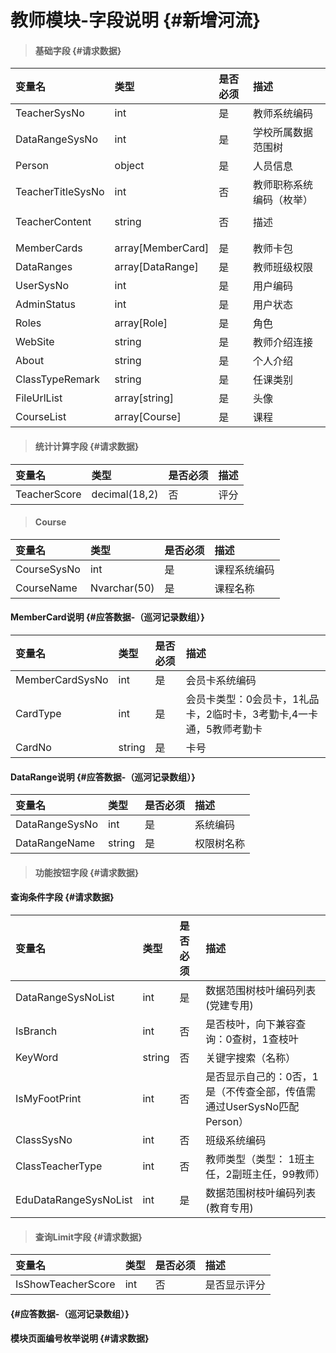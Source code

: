 # 教师模块-字段说明 {#新增河流}

> #### 基础字段 {#请求数据}

| 变量名 | 类型 | 是否必须 | 描述 |
| :--- | :--- | :--- | :--- |
| TeacherSysNo | int | 是 | 教师系统编码 |
| DataRangeSysNo | int | 是 | 学校所属数据范围树 |
| Person | object | 是 | 人员信息 |
| TeacherTitleSysNo | int | 否 | 教师职称系统编码（枚举） |
|  |  |  |  |
| TeacherContent | string | 否 | 描述 |
|  |  |  |  |
|  |  |  |  |
| MemberCards | array\[MemberCard\] | 是 | 教师卡包 |
| DataRanges | array\[DataRange\] | 是 | 教师班级权限 |
| UserSysNo | int | 是  |用户编码  |
| AdminStatus| int | 是  |用户状态  |
| Roles| array[Role] | 是  |角色  |
| WebSite| string| 是  |教师介绍连接  |
| About| string| 是  |个人介绍  |
| ClassTypeRemark| string| 是  |任课类别  |
| FileUrlList|array[string]| 是  |头像  |
| CourseList| array[Course] | 是  |课程  |

> #### 统计计算字段 {#请求数据}

| 变量名 | 类型 | 是否必须 | 描述 |
| :--- | :--- | :--- | :--- |
| TeacherScore | decimal\(18,2\) | 否 | 评分 |

> #### Course

| 变量名 | 类型 | 是否必须 | 描述 |
| :--- | :--- | :--- | :--- |
| CourseSysNo | int | 是 | 课程系统编码 |
| CourseName | Nvarchar\(50\) | 是 | 课程名称 |


#### MemberCard说明 {#应答数据-（巡河记录数组）}

| 变量名 | 类型 | 是否必须 | 描述 |
| :--- | :--- | :--- | :--- |
| MemberCardSysNo | int | 是 | 会员卡系统编码 |
| CardType | int | 是 | 会员卡类型：0会员卡，1礼品卡，2临时卡，3考勤卡,4一卡通，5教师考勤卡 |
| CardNo | string | 是 | 卡号 |

#### DataRange说明 {#应答数据-（巡河记录数组）}

| 变量名 | 类型 | 是否必须 | 描述 |
| :--- | :--- | :--- | :--- |
| DataRangeSysNo | int | 是 | 系统编码 |
| DataRangeName | string | 是 | 权限树名称 |

> #### 功能按钮字段 {#请求数据}

#### 查询条件字段 {#请求数据}

| 变量名 | 类型 | 是否必须 | 描述 |
| :--- | :--- | :--- | :--- |
| DataRangeSysNoList | int | 是 | 数据范围树枝叶编码列表\(党建专用\) |
| IsBranch | int | 否 | 是否枝叶，向下兼容查询：0查树，1查枝叶 |
| KeyWord | string | 否 | 关键字搜索（名称） |
| IsMyFootPrint | int | 否 | 是否显示自己的：0否，1是（不传查全部，传值需通过UserSysNo匹配Person） |
| ClassSysNo | int | 否 | 班级系统编码 |
| ClassTeacherType | int | 否 | 教师类型（类型： 1班主任，2副班主任，99教师） |
| EduDataRangeSysNoList | int | 是 | 数据范围树枝叶编码列表\(教育专用\) |

> #### 查询Limit字段 {#请求数据}

| 变量名 | 类型 | 是否必须 | 描述 |
| :--- | :--- | :--- | :--- |
| IsShowTeacherScore | int | 否 | 是否显示评分 |

####  {#应答数据-（巡河记录数组）}

#### 模块页面编号枚举说明 {#请求数据}



